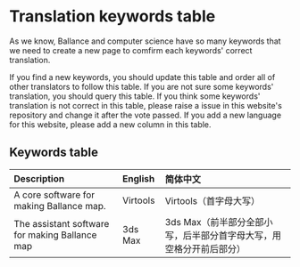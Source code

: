 # Translation keywords table

As we know, Ballance and computer science have so many keywords that we need to create a new page to comfirm each keywords' correct translation.

If you find a new keywords, you should update this table and order all of other translators to follow this table. If you are not sure some keywords' translation, you should query this table. If you think some keywords' translation is not correct in this table, please raise a issue in this website's repository and change it after the vote passed. If you add a new language for this website, please add a new column in this table.

## Keywords table

|Description|English|简体中文|
|:---|:---|:---|
|A core software for making Ballance map.|Virtools|Virtools（首字母大写）|
|The assistant software for making Ballance map|3ds Max|3ds Max（前半部分全部小写，后半部分首字母大写，用空格分开前后部分）|
